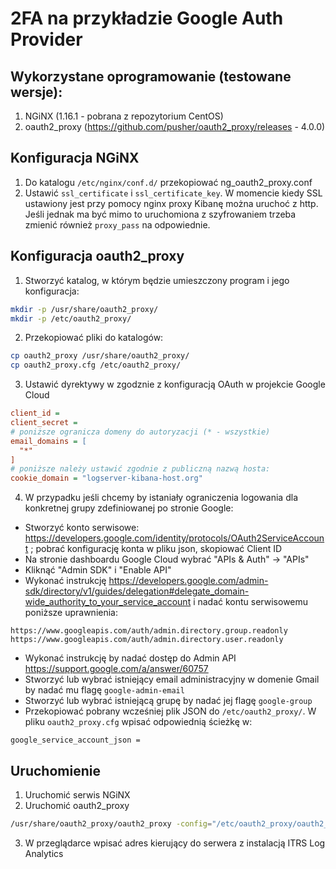 # 2FA na przykładzie Google Auth Provider

## Wykorzystane oprogramowanie (testowane wersje):
1. NGiNX (1.16.1 - pobrana z repozytorium CentOS)
2. oauth2_proxy (https://github.com/pusher/oauth2_proxy/releases - 4.0.0)
## Konfiguracja NGiNX
1. Do katalogu `/etc/nginx/conf.d/` przekopiować ng_oauth2_proxy.conf
2. Ustawić `ssl_certificate` i `ssl_certificate_key`.
W momencie kiedy SSL ustawiony jest przy pomocy nginx proxy Kibanę można uruchoć z http. Jeśli jednak ma być mimo to uruchomiona z szyfrowaniem trzeba zmienić również `proxy_pass` na odpowiednie.
## Konfiguracja oauth2_proxy
1. Stworzyć katalog, w którym będzie umieszczony program i jego konfiguracja:
```bash
mkdir -p /usr/share/oauth2_proxy/
mkdir -p /etc/oauth2_proxy/
```
2. Przekopiować pliki do katalogów:
```bash
cp oauth2_proxy /usr/share/oauth2_proxy/
cp oauth2_proxy.cfg /etc/oauth2_proxy/
```
3. Ustawić dyrektywy w zgodznie z konfiguracją OAuth w projekcie Google Cloud
```cfg
client_id =
client_secret =
# poniższe ogranicza domeny do autoryzacji (* - wszystkie)
email_domains = [
  "*"
]
# poniższe należy ustawić zgodnie z publiczną nazwą hosta:
cookie_domain = "logserver-kibana-host.org"
```
4. W przypadku jeśli chcemy by istaniały ograniczenia logowania dla konkretnej grupy zdefiniowanej po stronie Google:
- Stworzyć konto serwisowe: https://developers.google.com/identity/protocols/OAuth2ServiceAccount ; pobrać konfigurację konta w pliku json, skopiować Client ID
- Na stronie dashboardu Google Cloud wybrać "APIs & Auth" -> "APIs"
- Kliknąć "Admin SDK" i "Enable API"
- Wykonać instrukcję https://developers.google.com/admin-sdk/directory/v1/guides/delegation#delegate_domain-wide_authority_to_your_service_account i nadać kontu serwisowemu poniższe uprawnienia:
```
https://www.googleapis.com/auth/admin.directory.group.readonly
https://www.googleapis.com/auth/admin.directory.user.readonly
```
- Wykonać instrukcję by nadać dostęp do Admin API https://support.google.com/a/answer/60757
- Stworzyć lub wybrać istniejący email administracyjny w domenie Gmail by nadać mu flagę `google-admin-email`
- Stworzyć lub wybrać istniejącą grupę by nadać jej flagę `google-group`
- Przekopiować pobrany wcześniej plik JSON do `/etc/oauth2_proxy/`. W pliku `oauth2_proxy.cfg` wpisać odpowiednią ścieżkę w:
```
google_service_account_json =
```
## Uruchomienie
1. Uruchomić serwis NGiNX
2. Uruchomić oauth2_proxy
```bash
/usr/share/oauth2_proxy/oauth2_proxy -config="/etc/oauth2_proxy/oauth2_proxy.cfg"
```

3. W przeglądarce wpisać adres kierujący do serwera z instalacją ITRS Log Analytics
